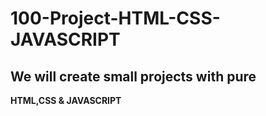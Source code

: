 # 100-Project-HTML-CSS-JAVASCRIPT
## We will create small projects with pure 
**HTML,CSS & JAVASCRIPT**